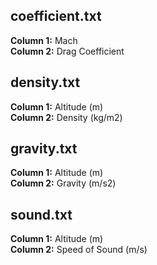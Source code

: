 ## coefficient.txt
**Column 1:** Mach<br>
**Column 2:** Drag Coefficient

## density.txt
**Column 1:** Altitude (m)<br>
**Column 2:** Density (kg/m2)

## gravity.txt
**Column 1:** Altitude (m)<br>
**Column 2:** Gravity (m/s2)

## sound.txt
**Column 1:** Altitude (m)<br>
**Column 2:** Speed of Sound (m/s)